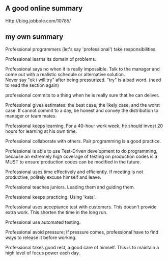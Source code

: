A good online summary
-------------------------

Http://blog.jobbole.com/10785/


my own summary
-------------------------

Professional programmers (let's say 'professional') take responsibilities.

Professional learns its domain of problems.

Professional says no when it is really impossible.
Talk to the manager and come out with a realistic schedule or alternative solution.  
Never say "ok i will try" after being pressurized.
"try" is a bad word. (need to read the section again)

professional commits to a thing when he is really sure that he can deliver.  

Professional gives estimates: the best case, the likely case, and the worst case.
If cannot commit to a day, be honest and convey the distribution to manager or team mates.

Professional keeps learning. 
For a 40-hour work week, he should invest 20 hours for learning at his own time.

Professional collaborate with others.
Pair programming is a good practice.

Professional is able to use Test-Driven development to do programming,
because an extremely high coverage of testing on production codes
is a MUST to ensure production codes can be modified in the future.

Professional uses time effectively and efficiently.
If meeting is not productive, politely excuse himself and leave.

Professional teaches juniors. 
Leading them and guiding them.

Professional keeps practicing.
Using 'kata'.

Professional uses acceptance test with customers.
This doesn't provide extra work.
This shorten the time in the long run.

Professional use automated testing.

Professional avoid pressure;
if pressure comes, professional have to find ways to release it before working.

Professional takes good rest, a good care of himself.
This is to maintain a high level of focus power each day.
